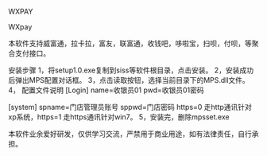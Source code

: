 WXPAY

WXpay

本软件支持威富通，拉卡拉，富友，联富通，收钱吧，哆啦宝，扫呗，付呗，等聚合支付接口。

安装步骤 1，将setup1.0.exe复制到siss等软件根目录，点击安装。 2，安装成功后弹出MPS配置对话框。 3，点击读取按钮，选择当前目录下的MPS.dll文件。 4， 配置文件说明 [Login] name=收银员01 pwd=收银员01密码

[system] spname=门店管理员账号 sppwd=门店密码 https=0 走http通讯针对xp系统，https=1 走https通讯针对win7。   5，安装完，删除mpsset.exe

本软件业余爱好研发，仅供学习交流，严禁用于商业用途，如有法律责任，自行承担。
